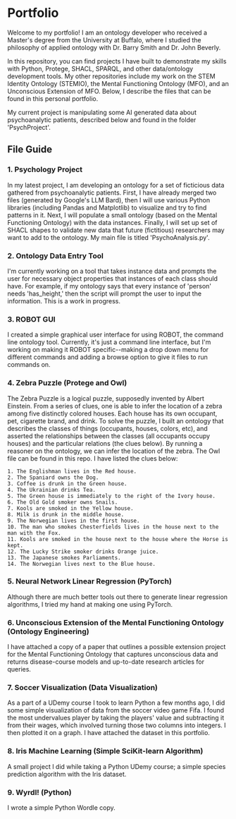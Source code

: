 # Portfolio

Welcome to my portfolio! I am an ontology developer who received a Master's degree from the University at Buffalo, where I studied the philosophy of applied ontology with Dr. Barry Smith and Dr. John Beverly.

In this repository, you can find projects I have built to demonstrate my skills with Python, Protege, SHACL, SPARQL, and other data/ontology development tools. My other repositories include my work on the STEM Identity Ontology (STEMIO), the Mental Functioning Ontology (MFO), and an Unconscious Extension of MFO. Below, I describe the files that can be found in this personal portfolio.

My current project is manipulating some AI generated data about psychoanalytic patients, described below and found in the folder 'PsychProject'.

## File Guide

### 1. Psychology Project

In my latest project, I am developing an ontology for a set of ficticious data gathered from psychoanalytic patients. First, I have already merged two files (generated by Google's LLM Bard), then I will use various Python libraries (including Pandas and Matplotlib) to visualize and try to find patterns in it. Next, I will populate a small ontology (based on the Mental Functioning Ontology) with the data instances. Finally, I will set up set of SHACL shapes to validate new data that future (fictitious) researchers may want to add to the ontology. My main file is titled 'PsychoAnalysis.py'.

### 2. Ontology Data Entry Tool

I'm currently working on a tool that takes instance data and prompts the user for necessary object properties that instances of each class should have. For example, if my ontology says that every instance of 'person' needs 'has_height,' then the script will prompt the user to input the information. This is a work in progress.

### 3. ROBOT GUI

I created a simple graphical user interface for using ROBOT, the command line ontology tool. Currently, it's just a command line interface, but I'm working on making it ROBOT specific--making a drop down menu for different commands and adding a browse option to give it files to run commands on.

### 4. Zebra Puzzle (Protege and Owl)

The Zebra Puzzle is a logical puzzle, supposedly invented by Albert Einstein. From a series of clues, one is able to infer the location of a zebra among five distinctly colored houses. Each house has its own occupant, pet, cigarette brand, and drink. To solve the puzzle, I built an ontology that describes the classes of things (occupants, houses, colors, etc), and asserted the relationships between the classes (all occupants occupy houses) and the particular relations (the clues below). By running a reasoner on the ontology, we can infer the location of the zebra. The Owl file can be found in this repo. I have listed the clues below:

```
1. The Englishman lives in the Red house.
2. The Spaniard owns the Dog.
3. Coffee is drunk in the Green house.
4. The Ukrainian drinks Tea.
5. The Green house is immediately to the right of the Ivory house.
6. The Old Gold smoker owns Snails.
7. Kools are smoked in the Yellow house.
8. Milk is drunk in the middle house.
9. The Norwegian lives in the first house.
10. The man who smokes Chesterfields lives in the house next to the man with the Fox.
11. Kools are smoked in the house next to the house where the Horse is kept.
12. The Lucky Strike smoker drinks Orange juice.
13. The Japanese smokes Parliaments.
14. The Norwegian lives next to the Blue house.
```

### 5. Neural Network Linear Regression (PyTorch)

Although there are much better tools out there to generate linear regression algorithms, I tried my hand at making one using PyTorch.

### 6. Unconscious Extension of the Mental Functioning Ontology (Ontology Engineering)

I have attached a copy of a paper that outlines a possible extension project for the Mental Functioning Ontology that captures unconscious data and returns disease-course models and up-to-date research articles for queries.

### 7. Soccer Visualization (Data Visualization)

As a part of a UDemy course I took to learn Python a few months ago, I did some simple visualization of data from the soccer video game Fifa. I found the most undervalues player by taking the players' value and subtracting it from their wages, which involved turning those two columns into integers. I then plotted it on a graph. I have attached the dataset in this portfolio.

### 8. Iris Machine Learning (Simple SciKit-learn Algorithm)

A small project I did while taking a Python UDemy course; a simple species prediction algorithm with the Iris dataset.

### 9. Wyrdl! (Python)

I wrote a simple Python Wordle copy.
